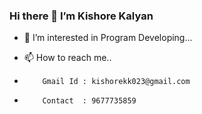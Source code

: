 ### Hi there 👋 I’m Kishore Kalyan


  - 👀 I’m interested in Program Developing...

  - 📫 How to reach me..
  -         Gmail Id : kishorekk023@gmail.com
  -         Contact  : 9677735859

<!---
KishoreKalyan23/KishoreKalyan23 is a ✨ special ✨ repository because its `README.md` (this file) appears on your GitHub profile.
You can click the Preview link to take a look at your changes.
--->
